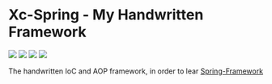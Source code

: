 # Xc-Spring - My Handwritten Framework

![](https://img.shields.io/badge/License-GUN-green.svg)
![](https://img.shields.io/badge/Language-Java-orange.svg)
![](https://img.shields.io/badge/Author-WeiXiaochen-blue.svg)
![](https://img.shields.io/badge/Version-1.0.0-red.svg)

The handwritten IoC and AOP framework, in order to lear [Spring-Framework](https://github.com/spring-projects/spring-framework)
